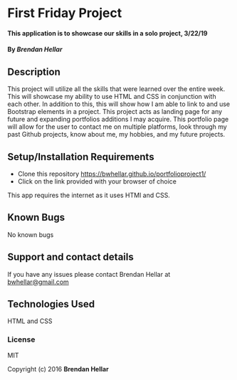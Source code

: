 # First Friday Project


#### This application is to showcase our skills in a solo project, 3/22/19
#### By _**Brendan Hellar**_

## Description

This project will utilize all the skills that were learned over the entire week.  This will showcase my ability to use HTML and CSS in conjunction with each other.  In addition to this, this will show how I am able to link to and use Bootstrap elements in a project.  This project acts as landing page for any future and expanding portfolios additions I may acquire.  This portfolio page will allow for the user to contact me on multiple platforms, look through my past Github projects, know about me, my hobbies, and my future projects.

## Setup/Installation Requirements

* Clone this repository https://bwhellar.github.io/portfolioproject1/
* Click on the link provided with your browser of choice


This app requires the internet as it uses HTMl and CSS.

## Known Bugs

No known bugs

## Support and contact details

If you have any issues please contact Brendan Hellar at bwhellar@gmail.com

## Technologies Used

HTML and CSS

### License

MIT

Copyright (c) 2016 **Brendan Hellar**
